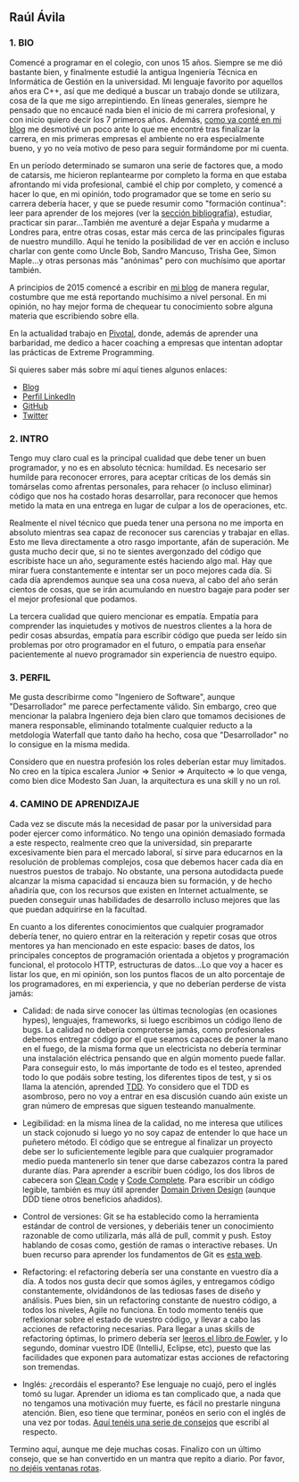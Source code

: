 ## Raúl Ávila

### 1. BIO

Comencé a programar en el colegio, con unos 15 años. Siempre se me dió bastante bien, y finalmente estudié la antigua Ingeniería Técnica en Informática de Gestión en la universidad. Mi lenguaje favorito por aquellos años era C++, así que me dediqué a buscar un trabajo donde se utilizara, cosa de la que me sigo arrepintiendo. En líneas generales, siempre he pensado que no encaucé nada bien el inicio de mi carrera profesional, y con inicio quiero decir los 7 primeros años. Además, [como ya conté en mi blog](http://raulavila.com/2017/01/yo-fui-un-mal-programador/) me desmotivé un poco ante lo que me encontré tras finalizar la carrera, en mis primeras empresas el ambiente no era especialmente bueno, y yo no veía motivo de peso para seguir formándome por mi cuenta.

En un período determinado se sumaron una serie de factores que, a modo de catarsis, me hicieron replantearme por completo la forma en que estaba afrontando mi vida profesional, cambié el chip por completo, y comencé a hacer lo que, en mi opinión, todo programador que se tome en serio su carrera debería hacer, y que se puede resumir como "formación continua": leer para aprender de los mejores (ver la [sección bibliografía](https://github.com/rubenfa/mentoria/blob/master/bibliografia.md)), estudiar, practicar sin parar...También me aventuré a dejar España y mudarme a Londres para, entre otras cosas, estar más cerca de las principales figuras de nuestro mundillo. Aquí he tenido la posibilidad de ver en acción e incluso charlar con gente como Uncle Bob, Sandro Mancuso, Trisha Gee, Simon Maple...y otras personas más "anónimas" pero con muchísimo que aportar también.

A principios de 2015 comencé a escribir en [mi blog](http://raulavila.com/) de manera regular, costumbre que me está reportando muchísimo a nivel personal. En mi opinión, no hay mejor forma de chequear tu conocimiento sobre alguna materia que escribiendo sobre ella.

En la actualidad trabajo en [Pivotal](https://pivotal.io/), donde, además de aprender una barbaridad, me dedico a hacer coaching a empresas que intentan adoptar las prácticas de Extreme Programming.

Si quieres saber más sobre mí aquí tienes algunos enlaces:

* [Blog](http://raulavila.com/)
* [Perfil LinkedIn](http://uk.linkedin.com/in/raulavila)
* [GitHub](https://github.com/raulavila)
* [Twitter](http://www.twitter.com/_Raul_Avila)

### 2. INTRO

Tengo muy claro cual es la principal cualidad que debe tener un buen programador, y no es en absoluto técnica: humildad. Es necesario ser humilde para reconocer errores, para aceptar críticas de los demás sin tomárselas como afrentas personales, para rehacer (o incluso eliminar) código que nos ha costado horas desarrollar, para reconocer que hemos metido la mata en una entrega en lugar de culpar a los de operaciones, etc.

Realmente el nivel técnico que pueda tener una persona no me importa en absoluto mientras sea capaz de reconocer sus carencias y trabajar en ellas. Esto me lleva directamente a otro rasgo importante, afán de superación. Me gusta mucho decir que, si no te sientes avergonzado del código que escribiste hace un año, seguramente estés haciendo algo mal. Hay que mirar fuera constantemente e intentar ser un poco mejores cada día. Si cada día aprendemos aunque sea una cosa nueva, al cabo del año serán cientos de cosas, que se irán acumulando en nuestro bagaje para poder ser el mejor profesional que podamos.

La tercera cualidad que quiero mencionar es empatía. Empatía para comprender las inquietudes y motivos de nuestros clientes a la hora de pedir cosas absurdas, empatía para escribir código que pueda ser leído sin problemas por otro programador en el futuro, o empatía para enseñar pacientemente al nuevo programador sin experiencia de nuestro equipo.

### 3. PERFIL

Me gusta describirme como "Ingeniero de Software", aunque "Desarrollador" me parece perfectamente válido. Sin embargo, creo que mencionar la palabra Ingeniero deja bien claro que tomamos decisiones de manera responsable, eliminando totalmente cualquier reducto a la metdología Waterfall que tanto daño ha hecho, cosa que "Desarrollador" no lo consigue en la misma medida.

Considero que en nuestra profesión los roles deberían estar muy limitados. No creo en la típica escalera Junior => Senior => Arquitecto => lo que venga, como bien dice Modesto San Juan, la arquitectura es una skill y no un rol.

### 4. CAMINO DE APRENDIZAJE

Cada vez se discute más la necesidad de pasar por la universidad para poder ejercer como informático. No tengo una opinión demasiado formada a este respecto, realmente creo que la universidad, sin prepararte excesivamente bien para el mercado laboral, sí sirve para educarnos en la resolución de problemas complejos, cosa que debemos hacer cada día en nuestros puestos de trabajo. No obstante, una persona autodidacta puede alcanzar la misma capacidad si encauza bien su formación, y de hecho añadiría que, con los recursos que existen en Internet actualmente, se pueden conseguir unas habilidades de desarrollo incluso mejores que las que puedan adquirirse en la facultad.

En cuanto a los diferentes conocimientos que cualquier programador debería tener, no quiero entrar en la reiteración y repetir cosas que otros mentores ya han mencionado en este espacio: bases de datos, los principales conceptos de programación orientada a objetos y programación funcional, el protocolo HTTP, estructuras de datos...Lo que voy a hacer es listar los que, en mi opinión, son los puntos flacos de un alto porcentaje de los programadores, en mi experiencia, y que no deberían perderse de vista jamás:

* Calidad: de nada sirve conocer las últimas tecnologías (en ocasiones hypes), lenguajes, frameworks, si luego escribimos un código lleno de bugs. La calidad no debería comproterse jamás, como profesionales debemos entregar código por el que seamos capaces de poner la mano en el fuego, de la misma forma que un electricista no debería terminar una instalación eléctrica pensando que en algún momento puede fallar. Para conseguir esto, lo más importante de todo es el testeo, aprended todo lo que podáis sobre testing, los diferentes tipos de test, y si os llama la atención, aprended [TDD](https://www.amazon.es/Test-Driven-Development-Addison-Wesley-Signature/dp/0321146530/ref=sr_1_1). Yo considero que el TDD es asombroso, pero no voy a entrar en esa discusión cuando aún existe un gran número de empresas que siguen testeando manualmente.

* Legibilidad: en la misma línea de la calidad, no me interesa que utilices un stack cojonudo si luego yo no soy capaz de entender lo que hace un puñetero método. El código que se entregue al finalizar un proyecto debe ser lo suficientemente legible para que cualquier programador medio pueda mantenerlo sin tener que darse cabezazos contra la pared durante días. Para aprender a escribir buen código, los dos libros de cabecera son [Clean Code](https://www.amazon.es/Clean-Code-Handbook-Software-Craftsmanship/dp/0132350882) y [Code Complete](https://www.amazon.es/Code-Complete-Developer-Best-Practices-ebook/dp/B00JDMPOSY/ref=sr_1_1). Para escribir un código legible, también es muy útil aprender [Domain Driven Design](https://www.amazon.es/Domain-Driven-Design-Distilled-Vernon-Vaughn/dp/0134434420/ref=sr_1_1) (aunque DDD tiene otros beneficios añadidos).

* Control de versiones: Git se ha establecido como la herramienta estándar de control de versiones, y deberiáis tener un conocimiento razonable de como utilizarla, más allá de pull, commit y push. Estoy hablando de cosas como, gestión de ramas o interactive rebases. Un buen recurso para aprender los fundamentos de Git es [esta web](http://gitimmersion.com/).

* Refactoring: el refactoring debería ser una constante en vuestro día a día. A todos nos gusta decir que somos ágiles, y entregamos código constantemente, olvidándonos de las tediosas fases de diseño y análisis. Pues bien, sin un refactoring constante de nuestro código, a todos los niveles, Agile no funciona. En todo momento tenéis que reflexionar sobre el estado de vuestro código, y llevar a cabo las acciones de refactoring necesarias. Para llegar a unas skills de refactoring óptimas, lo primero debería ser [leeros el libro de Fowler](https://www.amazon.es/Refactoring-Improving-Design-Existing-Technology/dp/0201485672/ref=sr_1_1), y lo segundo, dominar vuestro IDE (IntelliJ, Eclipse, etc), puesto que las facilidades que exponen para automatizar estas acciones de refactoring son tremendas.

* Inglés: ¿recordáis el esperanto? Ese lenguaje no cuajó, pero el inglés tomó su lugar. Aprender un idioma es tan complicado que, a nada que no tengamos una motivación muy fuerte, es fácil no prestarle ninguna atención. Bien, eso tiene que terminar, ponéos en serio con el inglés de una vez por todas. [Aquí tenéis una serie de consejos](http://raulavila.com/2016/12/aprender-ingles/) que escribí al respecto.

Termino aquí, aunque me deje muchas cosas. Finalizo con un último consejo, que se han convertido en un mantra que repito a diario. Por favor, [no dejéis ventanas rotas](http://raulavila.com/2016/09/ventanas-rotas/).

